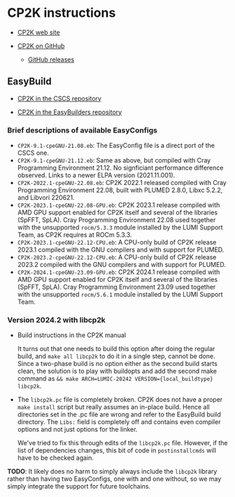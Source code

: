 # CP2K instructions

-   [CP2K web site](https://www.cp2k.org/)

-   [CP2K on GitHub](https://github.com/cp2k/cp2k)

    -   [GitHub releases](https://github.com/cp2k/cp2k/releases)


## EasyBuild

-   [CP2K in the CSCS repository](https://github.com/eth-cscs/production/tree/master/easybuild/easyconfigs/c/CP2K)

-   [CP2K in the EasyBuilders repository](https://github.com/easybuilders/easybuild-easyconfigs/tree/develop/easybuild/easyconfigs/c/CP2K)


### Brief descriptions of available EasyConfigs

-   `CP2K-9.1-cpeGNU-21.08.eb`: The EasyConfig file is a direct port of the CSCS one.
-   `CP2K-9.1-cpeGNU-21.12.eb`: Same as above, but compiled with Cray Programming Environment 21.12. 
    No signficiant performance difference observed. Links to a newer ELPA version (2021.11.001).
-   `CP2K-2022.1-cpeGNU-22.08.eb`: CP2K 2022.1 released compiled with Cray Programming Environment 22.08, 
    built with PLUMED 2.8.0, Libxc 5.2.2, and Libvori 220621.
-   `CP2K-2023.1-cpeGNU-22.08-GPU.eb`: CP2K 2023.1 release compiled with AMD GPU support enabled for CP2K 
    itself and several of the libraries (SpFFT, SpLA). Cray Programming Environment 22.08 used together with 
    the unsupported `rocm/5.3.3` module installed by the LUMI Support Team, as CP2K requires at ROCm 5.3.3.
-   `CP2K-2023.1-cpeGNU-22.12-CPU.eb`: A CPU-only build of CP2K release 2023.1 compiled with the GNU compilers
    and with support for PLUMED.
-   `CP2K-2023.2-cpeGNU-22.12-CPU.eb`: A CPU-only build of CP2K release 2023.2 compiled with the GNU compilers
    and with support for PLUMED.
-   `CP2K-2024.1-cpeGNU-23.09-GPU.eb`: CP2K 2024.1 release compiled with AMD GPU support enabled for CP2K 
    itself and several of the libraries (SpFFT, SpLA). Cray Programming Environment 23.09 used together with 
    the unsupported `rocm/5.6.1` module installed by the LUMI Support Team.

    
### Version 2024.2 with libcp2k

-   Build instructions in the CP2K manual

    It turns out that one needs to build this option after doing the regular build,
    and `make all libcp2k` to do it in a single step, cannot be done. Since a two-phase
    build is no option either as the second build starts clean, the solution is to play
    with buildopts and add the second make command as
    `&& make ARCH=LUMIC-20242 VERSION={local_buildtype} libcp2k`.
    
-   The `libcp2k.pc` file is completely broken. CP2K does not have a proper `make install`
    script but really assumes an in-place build. Hence all directories set in the .pc file
    are wrong and refer to the EasyBuild build directory. The `Libs:` field is completely 
    off and contains even compiler options and not just options for the linker.
    
    We've tried to fix this through edits of the `libcp2k.pc` file. However, if the list of
    dependencies changes, this bit of code in `postinstallcmds` will have to be checked again.

**TODO**: It likely does no harm to simply always include the `libcp2k` library rather than
having two EasyConfigs, one with and one without, so we may simply integrate the support for
future toolchains.
